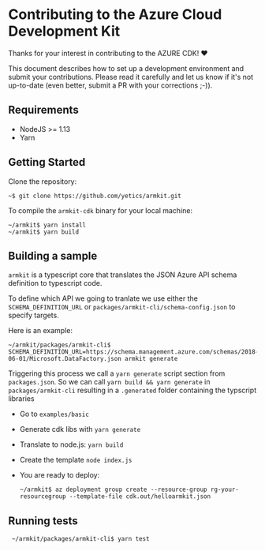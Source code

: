 # Contributing to the Azure Cloud Development Kit

Thanks for your interest in contributing to the AZURE CDK! ❤️

This document describes how to set up a development environment and submit your contributions. Please read it carefully
and let us know if it's not up-to-date (even better, submit a PR with your  corrections ;-)).

## Requirements

- NodeJS >= 1.13
- Yarn

## Getting Started

Clone the repository:

```shell
~$ git clone https://github.com/yetics/armkit.git
```

To compile the `armkit-cdk` binary for your local machine:

```shell
~/armkit$ yarn install
~/armkit$ yarn build
```

## Building a sample

`armkit` is a typescript core that translates the JSON Azure API schema definition to typescript code.

To define which API we going to tranlate we use either the `SCHEMA_DEFINITION_URL` or `packages/armkit-cli/schema-config.json` to specify targets.

Here is an example:

```shell
~/armkit/packages/armkit-cli$ SCHEMA_DEFINITION_URL=https://schema.management.azure.com/schemas/2018-06-01/Microsoft.DataFactory.json armkit generate
```

Triggering this process we call a `yarn generate` script section from `packages.json`. So we can call `yarn build && yarn generate` in `packages/armkit-cli`
resulting in a `.generated` folder containing the typscript libraries

- Go to `examples/basic`
- Generate cdk libs with `yarn generate`
- Translate to node.js: `yarn build`
- Create the template `node index.js`
- You are ready to deploy:

    ```shell
    ~/armkit$ az deployment group create --resource-group rg-your-resourcegroup --template-file cdk.out/helloarmkit.json
    ```

## Running tests

```shell
 ~/armkit/packages/armkit-cli$ yarn test
```
